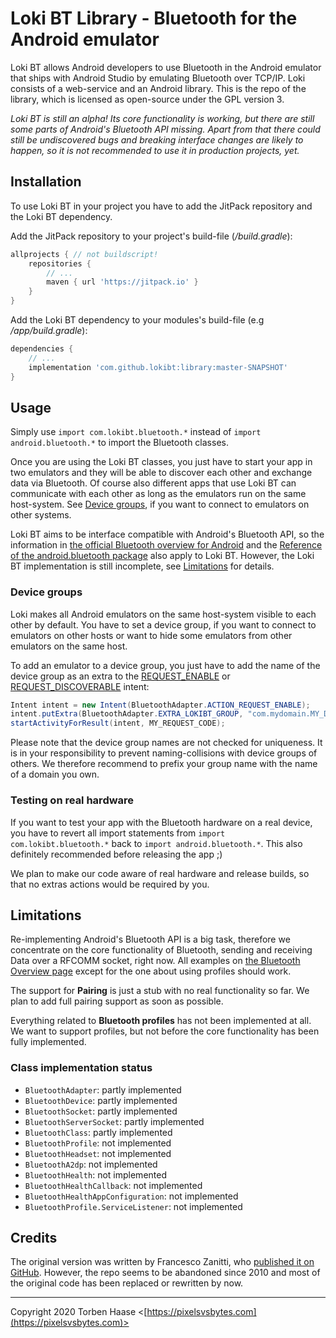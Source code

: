 # Loki BT Library - Bluetooth for the Android emulator

Loki BT allows Android developers to use Bluetooth in the Android emulator that ships with Android Studio by emulating Bluetooth over TCP/IP. Loki consists of a web-service and an Android library. This is the repo of the library, which is licensed as open-source under the GPL version 3.

*Loki BT is still an alpha! Its core functionality is working, but there are still some parts of Android's Bluetooth API missing. Apart from that there could still be undiscovered bugs and breaking interface changes are likely to happen, so it is not recommended to use it in production projects, yet.*

## Installation

To use Loki BT in your project you have to add the JitPack repository and the Loki BT dependency.

Add the JitPack repository to your project's build-file (*/build.gradle*):

```gradle
allprojects { // not buildscript!
    repositories {
        // ...
        maven { url 'https://jitpack.io' }
    }
}
```

Add the Loki BT dependency to your modules's build-file (e.g */app/build.gradle*):

```gradle
dependencies {
    // ...
    implementation 'com.github.lokibt:library:master-SNAPSHOT'
}
```
## Usage

Simply use `import com.lokibt.bluetooth.*` instead of `import android.bluetooth.*` to import the Bluetooth classes.

Once you are using the Loki BT classes, you just have to start your app in two emulators and they will be able to discover each other and exchange data via Bluetooth. Of course also different apps that use Loki BT can communicate with each other as long as the emulators run on the same host-system. See [Device groups](#device-groups), if you want to connect to emulators on other systems.

Loki BT aims to be interface compatible with Android's Bluetooth API, so the information in [the official Bluetooth overview for Android](https://developer.android.com/guide/topics/connectivity/bluetooth) and the [Reference of the android.bluetooth package](https://developer.android.com/reference/android/bluetooth/package-summary) also apply to Loki BT. However, the Loki BT implementation is still incomplete, see [Limitations](#limitations) for details.

### Device groups

Loki makes all Android emulators on the same host-system visible to each other by default. You have to set a device group, if you want to connect to emulators on other hosts or want to hide some emulators from other emulators on the same host.

To add an emulator to a device group, you just have to add the name of the device group as an extra to the [REQUEST_ENABLE](https://developer.android.com/reference/android/bluetooth/BluetoothAdapter#ACTION_REQUEST_ENABLE) or [REQUEST_DISCOVERABLE](https://developer.android.com/reference/android/bluetooth/BluetoothAdapter#ACTION_REQUEST_DISCOVERABLE) intent:

```Java
Intent intent = new Intent(BluetoothAdapter.ACTION_REQUEST_ENABLE);
intent.putExtra(BluetoothAdapter.EXTRA_LOKIBT_GROUP, "com.mydomain.MY_DEVICE_GROUP_NAME");
startActivityForResult(intent, MY_REQUEST_CODE);
```
Please note that the device group names are not checked for uniqueness. It is in your responsibility to prevent naming-collisions with device groups of others. We therefore recommend to prefix your group name with the name of a domain you own.

### Testing on real hardware

If you want to test your app with the Bluetooth hardware on a real device, you have to revert all import statements from `import com.lokibt.bluetooth.*` back to `import android.bluetooth.*`. This also definitely recommended before releasing the app ;)

We plan to make our code aware of real hardware and release builds, so that no extras actions would be required by you.

## Limitations

Re-implementing Android's Bluetooth API is a big task, therefore we concentrate on the core functionality of Bluetooth, sending and receiving Data over a RFCOMM socket, right now. All examples on [the Bluetooth Overview page](https://developer.android.com/guide/topics/connectivity/bluetooth) except for the one about using profiles should work.

The support for **Pairing** is just a stub with no real functionality so far. We plan to add full pairing support as soon as possible.

Everything related to **Bluetooth profiles** has not been implemented at all. We want to support profiles, but not before the core functionality has been fully implemented.

### Class implementation status

* `BluetoothAdapter`: partly implemented
* `BluetoothDevice`: partly implemented
* `BluetoothSocket`: partly implemented
* `BluetoothServerSocket`: partly implemented
* `BluetoothClass`: partly implemented
* `BluetoothProfile`: not implemented
* `BluetoothHeadset`: not implemented
* `BluetoothA2dp`: not implemented
* `BluetoothHealth`: not implemented
* `BluetoothHealthCallback`: not implemented
* `BluetoothHealthAppConfiguration`: not implemented
* `BluetoothProfile.ServiceListener`: not implemented

## Credits

The original version was written by Francesco Zanitti, who [published it on GitHub](https://github.com/cheng81/Android-Bluetooth-Simulator/). However, the repo seems to be abandoned since 2010 and most of the original code has been replaced or rewritten by now.

----

Copyright 2020 Torben Haase \<[https://pixelsvsbytes.com](https://pixelsvsbytes.com)>

